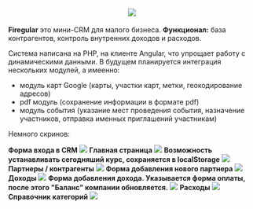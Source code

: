 <h1 align="center"><img src="https://dewey.tailorbrands.com/production/brand_version_mockup_image/445/175806445_e0775c37-03e4-43b1-94f7-01bc512516b5.png?cb=1499187137"></h1>
<p><strong>Firegular</strong> это мини-CRM для малого бизнеса. <strong>Функционал:</strong> база контрагентов, контроль внутренних доходов и расходов.</p>
<p>Система написана на PHP, на клиенте Angular, что упрощает работу с динамическими данными. В будущем планируется интеграция нескольких модулей, а имеенно:</p>

* модуль карт Google (карты, участки карт, метки, геокодирование адресов)
* pdf модуль (сохранение информации в формате pdf)
* модуль события (указание мест проведения события, назначение участников, отправка именных приглашений участникам)

<p>Немного скринов:</p> 
<strong>Форма входа в CRM</strong>	
<img src="https://github.com/arturovt/firegular/blob/master/screens/login.jpg">
<strong>Главная страница</strong>
<img src="https://github.com/arturovt/firegular/blob/master/screens/main.jpg">
<strong>Возможность устанавливать сегодняший курс, сохраняется в localStorage</strong>
<img src="https://github.com/arturovt/firegular/blob/master/screens/change-currency.jpg">
<strong>Партнеры / контрагенты</strong>
<img src="https://github.com/arturovt/firegular/blob/master/screens/partners.jpg">
<strong>Форма добавления нового партнера</strong>
<img src="https://github.com/arturovt/firegular/blob/master/screens/add-partner.jpg">
<strong>Доходы</strong>
<img src="https://github.com/arturovt/firegular/blob/master/screens/incomes.jpg">
<strong>Форма добавления дохода. Указывается форма оплаты, после этого "Баланс" компании обновляется.</strong>
<img src="https://github.com/arturovt/firegular/blob/master/screens/add-income.jpg">
<strong>Расходы</strong>
<img src="https://github.com/arturovt/firegular/blob/master/screens/expenses.jpg">
<strong>Справочник категорий</strong>
<img src="https://github.com/arturovt/firegular/blob/master/screens/theasaurus.jpg">
